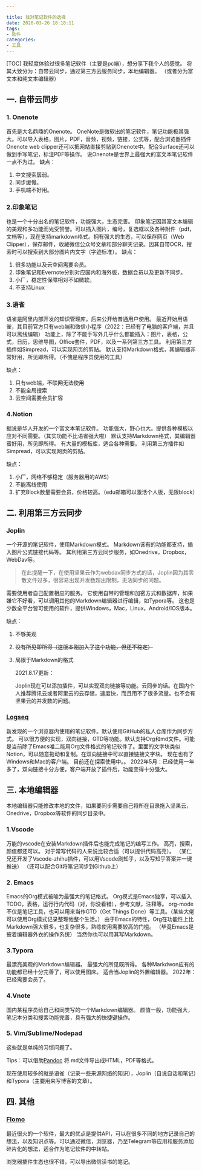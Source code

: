 ```yaml
---

title: 我对笔记软件的选择
date: 2020-03-26 18:18:11
tags: 
- 软件 
categories: 
- 工具
---
```

[TOC]
我轻度体验过很多笔记软件（主要是pc端），想分享下我个人的感觉。
将其大致分为：自带云同步，通过第三方云服务同步，本地编辑器。
（或者分为富文本和纯文本编辑器）

## 一. 自带云同步 

### 1. Onenote

首先是大名鼎鼎的Onenote。
OneNote是微软出的笔记软件，笔记功能极其强大。可以导入表格，图片，PDF，音频，视频，链接，公式等，配合浏览器插件Onenote web clipper还可以把网站直接剪贴到Onenote中。配合Surface还可以做到手写笔记，标注PDF等操作。
说Onenote是世界上最强大的富文本笔记软件一点不为过。
缺点：

1. 中文搜索孱弱。
2. 同步缓慢。
3. 手机端不好用。

### 2.印象笔记

也是一个十分出名的笔记软件，功能强大，生态完善。
印象笔记因其富文本编辑的美观和多功能而光受赞誉。可以插入图片，编号，复选框以及各种附件（pdf，文档等），现在支持markdown格式。拥有强大的生态，可以保存网页（Web Clipper），保存邮件，收藏微信公众号文章和部分聊天记录。因其自带OCR，搜索时可以搜索到大部分图片内文字（字迹标准）。
缺点：

1. 很多功能以及云空间需要会员。
2. 印象笔记和Evernote分别对应国内和海外版，数据会员以及更新不同步。
3. 小厂，稳定性保障相对不如微软。
4. 不支持Linux

### 3.语雀

语雀是阿里内部开发的知识管理库，后来公开给普通用户使用。
最近开始用语雀，其目前官方只有web端和微信小程序（2022：已经有了电脑的客户端，并且可以离线编辑）
功能上，除了不能手写外几乎什么都能插入：图片，表格，公式，日历，思维导图，Office套件，PDF，以及一系列第三方工具。
利用第三方插件如Simpread，可以实现网页的剪贴。
默认支持Markdown格式，其编辑器非常好用，所见即所得。（不愧是程序员使用的工具）

缺点：

1. 只有web端，~~不联网无法使用~~
2. 不能全局搜索
3. 云空间需要会员扩容

### 4.Notion

据说是华人开发的一个富文本笔记软件。
功能强大，野心也大。提供各种模板以应对不同需要。（其实功能不比语雀强大啦）
默认支持Markdown格式，其编辑器蛮好用，所见即所得。
有大量的模板库，适合各种需要。
利用第三方插件如Simpread，可以实现网页的剪贴。

缺点：

1. 小厂，网络不够稳定（服务器用的AWS）
2. 不能离线使用
3. 扩充Block数量需要会员，价格较高。（edu邮箱可以激活个人版，无限block）

## 二. 利用第三方云同步

### Joplin

一个开源的笔记软件，使用Markdown模式。
Markdown该有的功能都支持，插入图片公式链接代码等。
其利用第三方云同步服务，如Onedrive，Dropbox，WebDav等。

> 在此提醒一下，在使用坚果云作为webdav同步方式的话，Joplin因为其零散文件过多，很容易出现并发数超出限制，无法同步的问题。

需要使用者自己配置相应的服务。
它使用自带的管理和加密方式和数据库，如果嫌它不好看，可以调用其他的Markdown编辑器进行编辑，如Typora等。
这也是少数全平台皆可使用的软件，提供Windows，Mac，Linux，Android/IOS版本。

缺点：

1. 不够美观

2. ~~没有所见即所得（这版本刚加入了这个功能，但还不稳定）~~

3. 局限于Markdown的格式

   2021.8.17更新：

   Joplin现在可以添加插件，可以实现双向链接等功能。云同步的话。在国内个人推荐腾讯云或者阿里云的云存储，速度快，而且用不了很多流量。也不会有坚果云的并发数的问题。

### [Logseq](https://logseq.com)

 新发现的一个浏览器内使用的笔记软件。默认使用GitHub的私人仓库作为同步方式。
可以很方便的实现，双向链接，GTD等功能。默认支持Org和md文件。可能是当前除了Emacs唯二能用Org文件格式的笔记软件了。里面的文字块类似Notion，可以随意拖动和复制。在双向链接中可以直接链接文字块。
现在也有了Windows和Mac的客户端。
目前还在探索使用中。。
2022年5月：已经使用一年多了，双向链接十分方便，客户端开放了插件后，功能变得十分强大。

## 三. 本地编辑器

本地编辑器只能修改本地的文件，如果要同步需要自己将所在目录拖入坚果云，Onedrive，Dropbox等软件的同步目录中。

### 1.Vscode 

万能的vscode在安装Markdown插件后也能完成笔记的编写工作。
高亮，搜索，颜值都还可以。
对于常写代码的人来说比较合适（可以提供代码高亮）。
（某仁兄还开发了Vscode-zhihu插件，可以用Vscode刷知乎，以及写知乎答案并一键推送）
（还可以配合Git将笔记同步到Github上）

### 2. Emacs

Emacs的Org模式被喻为最强大的笔记格式。
Org模式是Emacs独享，可以插入TODO，表格，运行行内代码（对，你没看错），参考文献，注释等。
org-mode不仅是笔记工具，也可以用来当作GTD（Get Things Done）等工具。（某些大佬可以使用Org模式记录整理他整个生活。）
由于Emacs的特性，Org在功能性上比Markdown强大很多，也复杂很多，熟练使用需要较高的门槛。
（毕竟Emacs是披着编辑器外衣的操作系统）
当然你也可以用其写Markdown。

### 3.Typora

最漂亮美观的Markdown编辑器。
最强大的所见既所得。
各种Markdwon应有的功能都已经十分完善了，可以使用图床。
适合当Joplin的外置编辑器。
2022年：已经需要会员了。

### 4.Vnote

国内某程序员给自己和同类写的一个Markdown编辑器。
颜值一般，功能强大，笔记本分类和搜索功能完善，具有强大的快捷键操作。

### 5. Vim/Sublime/Nodepad

这些就是单纯的习惯问题了。

Tips：可以借助[Pandoc](https://github.com/jgm/pandoc) 将.md文件导出成HTML，PDF等格式。



现在使用较多的就是语雀（记录一些来源网络的知识），Joplin（自说自话和笔记）和Typora（主要用来写博客的文章）。



## 四. 其他

### [Flomo](https://flomoapp.com)

最近很火的一个软件，最大的优点是提供API，可以在很多不同的地方记录自己的想法，以及知识点等。可以通过微信，浏览器，乃至Telegram等应用和服务添加碎片化的想法，适合作为笔记软件的中转站。

浏览器插件生态也很不错，可以导出微信读书的笔记。

